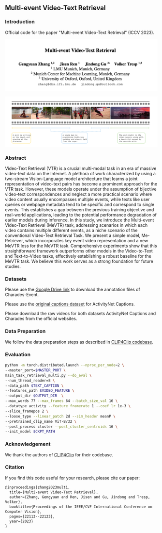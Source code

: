 ## Multi-event Video-Text Retrieval

### Introduction
Official code for the paper "Multi-event Video-Text Retrieval" (ICCV 2023).

![Paper](assets/image.png)
<!-- arXiv: https://arxiv.org/abs/2108.13684 -->

![Alt text](assets/teaser.png)

### Abstract
Video-Text Retrieval (VTR) is a crucial multi-modal task in an era of massive video-text data on the Internet. A plethora of work characterized by using a two-stream Vision-Language model architecture that learns a joint representation of video-text pairs has become a prominent approach for the VTR task. However, these models operate under the assumption of bijective video-text correspondences and neglect a more practical scenario where video content usually encompasses multiple events, while texts like user queries or webpage metadata tend to be specific and correspond to single events. This establishes a gap between the previous training objective and real-world applications, leading to the potential performance degradation of earlier models during inference. In this study, we introduce the Multi-event Video-Text Retrieval (MeVTR) task, addressing scenarios in which each video contains multiple different events, as a niche scenario of the conventional Video-Text Retrieval Task. We present a simple model, Me- Retriever, which incorporates key event video representation and a new MeVTR loss for the MeVTR task. Comprehensive experiments show that this straightforward framework outperforms other models in the Video-to-Text and Text-to-Video tasks, effectively establishing a robust baseline for the MeVTR task. We believe this work serves as a strong foundation for future studies.

### Datasets
Please use the [Google Drive link](https://drive.google.com/drive/folders/18Jj8Ce5_La8Ev8E6FSfdI1oMQtvU1d_3?usp=sharing) to download the annotation files of Charades-Event.

Please use the [original captions dataset](https://cs.stanford.edu/people/ranjaykrishna/densevid/) for ActivityNet Captions. 

Please download the raw videos for both datasets ActivityNet Captions and Charades from the official websites.


### Data Preparation
We follow the data preparation steps as described in [CLIP4Clip codebase](https://github.com/ArrowLuo/CLIP4Clip#data-preparing).

### Evaluation
``` sh
python -m torch.distributed.launch --nproc_per_node=2 \
--master_port=$MASTER_PORT \
main_task_retrieval_multi.py --do_eval \
--num_thread_reader=8 \
--data_path $TEXT_CAPTION \
--features_path $VIDEO_FEATURE \
--output_dir $OUTPUT_DIR  \
--max_words 77 --max_frames 64 --batch_size_val 16 \
--datatype activity --feature_framerate 1 --coef_lr 1e-3 \
--slice_framepos 2 \
--loose_type --linear_patch 2d --sim_header meanP \
--pretrained_clip_name ViT-B/32 \
--post_process cluster --post_cluster_centroids 16 \
--init_model $CKPT_PATH
```

### Acknowledgement
We thank the authors of [CLIP4Clip](https://github.com/ArrowLuo/CLIP4Clip) for their codebase.

### Citation
If you find this code useful for your research, please cite our paper:
```
@inproceedings{zhang2023multi,
  title={Multi-event Video-Text Retrieval},
  author={Zhang, Gengyuan and Ren, Jisen and Gu, Jindong and Tresp, Volker},
  booktitle={Proceedings of the IEEE/CVF International Conference on Computer Vision},
  pages={22113--22123},
  year={2023}
}
```
